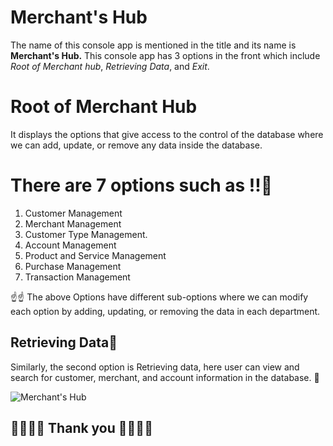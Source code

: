 ﻿# Merchant's Hub
 
 The name of this console app is mentioned in the title and its name is **Merchant's Hub.** This console app has 3 options in the front which include _Root of Merchant hub_, _Retrieving Data_, and _Exit_.

 

# Root of Merchant Hub

 

It displays the options that give access to the control of the database where we can add, update, or remove any data inside the database.

# There are 7 options such as !!🫵
1.	Customer Management
2.	Merchant Management
3.	Customer Type Management.
4.	 Account Management
5.	 Product and Service Management
6.	Purchase Management
7.	Transaction Management


 ☝️☝️  The above Options have different sub-options where we can modify each option by adding, updating, or removing the data in each department.



## Retrieving Data📑
Similarly, the second option is Retrieving data, here user can view and search for customer, merchant, and account information in the database. 
🔏

![Merchant's Hub]("C:\Users\ROBERT\Downloads\merchant.jpg")

              
##     🧿🧿🧿🧿 Thank you 👋👋👋👋
